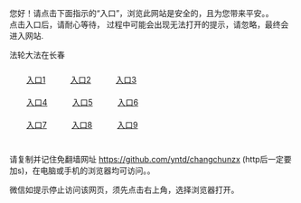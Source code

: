 您好！请点击下面指示的“入口”，浏览此网站是安全的，且为您带来平安。。 <br/>
点击入口后，请耐心等待， 过程中可能会出现无法打开的提示，请忽略，最终会进入网站. </br>

法轮大法在长春<br/>
<div style="padding:10px"><a style="margin:20px" target="_blank" href="https://d117rl4urcr7dq.cloudfront.net/2Qpsp?toujxzss" id="ccLink1" rel="nofollow">入口1</a> <a target="_blank" style="margin:20px" href="https://d3lvyp0vtgyyd0.cloudfront.net/2Qpsp?qtxinuke" id="ccLink2" rel="nofollow">入口2</a> <a style="margin:20px" target="_blank" href="https://d1auydaa54or40.cloudfront.net/2Qpsp?dieme" id="ccLink3" rel="nofollow">入口3</a></div>

<div style="padding:10px" ><a style="margin:20px" target="_blank" href="https://d117rl4urcr7dq.cloudfront.net/2Qpsp?toujxzss" id="ccLink4" rel="nofollow">入口4</a> <a style="margin:20px" href="https://d3lvyp0vtgyyd0.cloudfront.net/2Qpsp?qtxinuke" target="_blank" id="ccLink5" rel="nofollow">入口5</a> <a style="margin:20px" href="https://d1auydaa54or40.cloudfront.net/2Qpsp?dieme" target="_blank" id="ccLink6" rel="nofollow">入口6</a></div>

<div style="padding:10px"><a style="margin:20px" target="_blank" href="https://d117rl4urcr7dq.cloudfront.net/2Qpsp?toujxzss" id="ccLink7" rel="nofollow">入口7</a> <a style="margin:20px" href="https://d3lvyp0vtgyyd0.cloudfront.net/2Qpsp?qtxinuke" target="_blank" id="ccLink8" rel="nofollow">入口8</a> <a style="margin:20px" target="_blank" href="https://d1auydaa54or40.cloudfront.net/2Qpsp?dieme" id="ccLink9" rel="nofollow">入口9</a></div>

<br/>



请复制并记住免翻墙网址 https://github.com/yntd/changchunzx (http后一定要加s)，在电脑或手机的浏览器均可访问。。<br/>

微信如提示停止访问该网页，须先点击右上角，选择浏览器打开。
